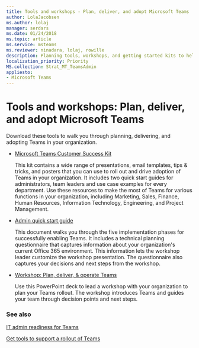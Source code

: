 ```yaml
---
title: Tools and workshops - Plan, deliver, and adopt Microsoft Teams
author: LolaJacobsen
ms.author: lolaj
manager: serdars
ms.date: 01/24/2018
ms.topic: article
ms.service: msteams
ms.reviewer: ninadara, lolaj, rowille
description: Planning tools, workshops, and getting started kits to help organizations get started with Microsoft Teams.
localization_priority: Priority
MS.collection: Strat_MT_TeamsAdmin
appliesto: 
- Microsoft Teams
---
```


Tools and workshops: Plan, deliver, and adopt Microsoft Teams
=============================================================

Download these tools to walk you through planning, delivering, and adopting Teams in your organization.


- [Microsoft Teams Customer Success Kit](http://download.microsoft.com/download/A/E/9/AE984CD4-CF4B-41E7-9ABD-6735E3F01897/MicrosoftTeamsCustomerSuccessKit.zip) 
    
    This kit contains a wide range of presentations, email templates, tips & tricks, and posters that you can use to roll out and drive adoption of Teams in your organization. It includes two quick start guides for administrators, team leaders and use case examples for every department. Use these resources to make the most of Teams for various functions in your organization, including Marketing, Sales, Finance, Human Resources, Information Technology, Engineering, and Project Management. 


- [Admin quick start guide](http://download.microsoft.com/download/F/3/9/F39B4F10-5720-4516-87E1-91E5A5678EFB/MicrosoftTeams-AdminQuickStart-EnableTeams.docx)
    
    This document walks you through the five implementation phases for successfully enabling Teams. It includes a technical planning questionnaire that captures information about your organization's current Office 365 environment. This information lets the workshop leader customize the workshop presentation. The questionnaire also captures your decisions and next steps from the workshop.

- [Workshop: Plan, deliver, & operate Teams](http://download.microsoft.com/download/A/A/D/AAD74246-790D-4E61-8DA0-865742CB42DB/MicrosoftTeams-Planning-Workshop-Dec2017.pptx) 
    
    Use this PowerPoint deck to lead a workshop with your organization to plan your Teams rollout. The workshop introduces Teams and guides your team through decision points and next steps.


### See also

[IT admin readiness for Teams](ITAdmin-readiness.md)

[Get tools to support a rollout of Teams](rollout-tools.md)


